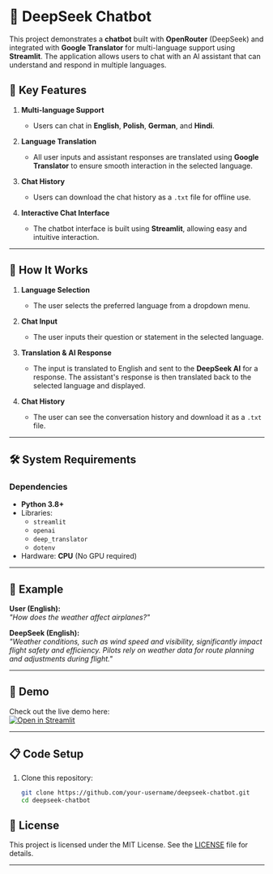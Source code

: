 # 🧠 DeepSeek Chatbot

This project demonstrates a **chatbot** built with **OpenRouter** (DeepSeek) and integrated with **Google Translator** for multi-language support using **Streamlit**. The application allows users to chat with an AI assistant that can understand and respond in multiple languages.

## 🚀 Key Features
1. **Multi-language Support**  
   - Users can chat in **English**, **Polish**, **German**, and **Hindi**.

2. **Language Translation**  
   - All user inputs and assistant responses are translated using **Google Translator** to ensure smooth interaction in the selected language.

3. **Chat History**  
   - Users can download the chat history as a `.txt` file for offline use.

4. **Interactive Chat Interface**  
   - The chatbot interface is built using **Streamlit**, allowing easy and intuitive interaction.

---

## 🔧 How It Works

1. **Language Selection**  
   - The user selects the preferred language from a dropdown menu.

2. **Chat Input**  
   - The user inputs their question or statement in the selected language.

3. **Translation & AI Response**  
   - The input is translated to English and sent to the **DeepSeek AI** for a response. The assistant's response is then translated back to the selected language and displayed.

4. **Chat History**  
   - The user can see the conversation history and download it as a `.txt` file.

---

## 🛠 System Requirements

### Dependencies
- **Python 3.8+**
- Libraries:
  - `streamlit`
  - `openai`
  - `deep_translator`
  - `dotenv`
- Hardware: **CPU** (No GPU required)

---

## 💬 Example

**User (English):**  
_"How does the weather affect airplanes?"_

**DeepSeek (English):**  
_"Weather conditions, such as wind speed and visibility, significantly impact flight safety and efficiency. Pilots rely on weather data for route planning and adjustments during flight."_

---

## 🔗 Demo

Check out the live demo here:  
[![Open in Streamlit](https://static.streamlit.io/badges/streamlit_badge_black_white.svg)](https://pdfdeepv1.streamlit.app/)

---

## 📋 Code Setup

1. Clone this repository:
   ```bash
   git clone https://github.com/your-username/deepseek-chatbot.git
   cd deepseek-chatbot

## 📄 License

This project is licensed under the MIT License. See the [LICENSE](LICENSE) file for details.

---
